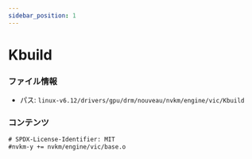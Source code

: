 ```yaml
---
sidebar_position: 1
---
```

# Kbuild

### ファイル情報

- パス: `linux-v6.12/drivers/gpu/drm/nouveau/nvkm/engine/vic/Kbuild`

### コンテンツ

```txt
# SPDX-License-Identifier: MIT
#nvkm-y += nvkm/engine/vic/base.o

```
